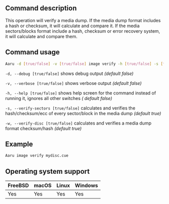 ## Command description

This operation will verify a media dump. If the media dump format includes a hash or checksum, it will calculate and compare it. If the media sectors/blocks format include a hash, checksum or error recovery system, it will calculate and compare them.

## Command usage

```bash
Aaru -d [true/false] -v [true/false] image verify -h [true/false] -s [true/false] -w [true/false] 
```

<image-path>

```-d, --debug [true/false]``` shows debug output *(default false)*

```-v, --verbose [true/false]``` shows verbose output *(default false)*

```-h, --help [true/false]``` shows help screen for the command instead of running it, ignores all other switches *(
default false)*

```-s, --verify-sectors [true/false]``` calculates and verifies the hash/checksum/ecc of every sector/block in the media
dump *(default true)*

```-w, --verify-disc [true/false]``` calculates and verifies a media dump format checksum/hash *(default true)*

## Example

```bash
Aaru image verify mydisc.cue
```



## Operating system support

| FreeBSD | macOS | Linux | Windows |
|---|---|---|---|
| Yes | Yes | Yes | Yes |
